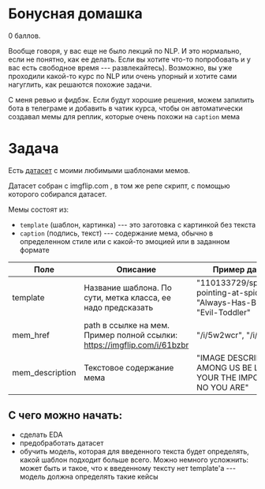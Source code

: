 
# Бонусная домашка

0 баллов.

Вообще говоря, у вас еще не было лекций по NLP. И это нормально, если не
понятно, как ее делать. Если вы хотите что-то попробовать и у вас есть
свободное время --- развлекайтесь). Возможно, вы уже проходили какой-то курс по NLP или очень упорный и хотите сами нагуглить, как решаются похожие задачи.

С меня ревью и фидбэк. Если будут хорошие решения, можем запилить бота в телеграме и добавить в чатик курса, чтобы он автоматически создавал мемы для реплик, которые очень похожи на `caption` мема

# Задача

Есть [датасет](https://github.com/mrsndmn/memes-dataset) с моими любимыми шаблонами мемов.

Датасет собран с imgflip.com , в том же репе скрипт, с помощью которого собирался датасет.

Мемы состоят из:
* `template` (шаблон, картинка) --- это заготовка с картинкой без текста
* `caption` (подпись, текст) --- содержание мема, обычно в определенном стиле или с какой-то эмоцией или в заданном формате

| Поле            | Описание                                                                 | Пример данных                                                                  |
|-----------------|--------------------------------------------------------------------------|--------------------------------------------------------------------------------|
| template        | Название шаблона. По сути, метка класса, ее надо предсказать             | "110133729/spiderman-pointing-at-spiderman" "Always-Has-Been",  "Evil-Toddler" |
| mem_href        | path в ссылке на мем. Пример полной ссылки: https://imgflip.com/i/61bzbr | "/i/5w2wcr", "/i/5vdvk8"                                                       |
| mem_description | Текстовое содержание мема                                                | "IMAGE DESCRIPTION: AMONG US BE LIKE; YOUR THE IMPOSTOR; NO YOU ARE"           |

## С чего можно начать:

* сделать EDA
* предобработать датасет
* обучить модель, которая для введенного текста будет определять, какой шаблон подходит больше всего.
Можно немного усложнить: может быть и такое, что к введенному тексту нет template'а --- модель должна определять такие кейсы

